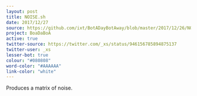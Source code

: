 ```yaml
---
layout: post
title: NOISE.sh
date: 2017/12/27
source: https://github.com/ixt/BotADayBotAway/blob/master/2017/12/26/NOISE.sh
project: BoaDaBoA
active: true
twitter-source: https://twitter.com/_xs/status/946156785894875137
twitter-user: _xs
lesser-bot: true
colour: "#080808"
word-color: "#AAAAAA"
link-color: "white"
---
```

 

Produces a matrix of noise.
